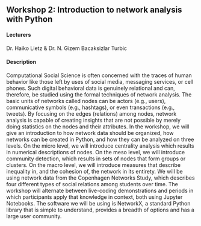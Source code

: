## Workshop 2: Introduction to network analysis with Python

#### Lecturers
Dr. Haiko Lietz & Dr. N. Gizem Bacaksizlar Turbic

#### Description
Computational Social Science is often concerned with the traces of human behavior like those left by uses of social media, messaging services, or cell phones. Such digital behavioral data is genuinely relational and can, therefore, be studied using the formal techniques of network analysis. The basic units of networks called nodes can be actors (e.g., users), communicative symbols (e.g., hashtags), or even transactions (e.g., tweets). By focusing on the edges (relations) among nodes, network analysis is capable of creating insights that are not possible by merely doing statistics on the nodes and their attributes. In the workshop, we will give an introduction to how network data should be organized, how networks can be created in Python, and how they can be analyzed on three levels. On the micro level, we will introduce centrality analysis which results in numerical descriptions of nodes. On the meso level, we will introduce community detection, which results in sets of nodes that form groups or clusters. On the macro level, we will introduce measures that describe inequality in, and the cohesion of, the network in its entirety. We will be using network data from the Copenhagen Networks Study, which describes four different types of social relations among students over time. The workshop will alternate between live-coding demonstrations and periods in which participants apply that knowledge in context, both using Jupyter Notebooks. The software we will be using is NetworkX, a standard Python library that is simple to understand, provides a breadth of options and has a large user community.
